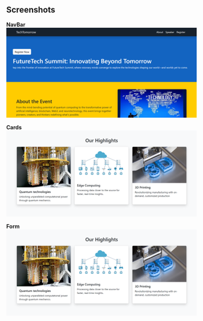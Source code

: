 <h2>Screenshots</h2>

<p><strong>NavBar</strong><br>
<img src="01-07-2025/Screenshot 2025-07-02 062728.png" alt="NavBar" width="600">
</p>

<p><strong>Cards</strong><br>
<img src="01-07-2025/Screenshot%202025-07-02%20062758.png" alt="Cards" width="600">
</p>

<p><strong>Form</strong><br>
<img src="01-07-2025/Screenshot%202025-07-02%20062758.png" alt="Form" width="600">
</p>
